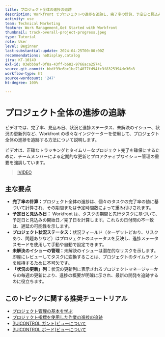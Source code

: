 ```yaml
---
title: プロジェクト全体の進捗の追跡
description: Workfront でプロジェクトの進捗を追跡し、完了率の計算、予定日と見込み日、状況ステータス、未解決のイシューの管理、毎週の更新により、明確でタイムリーなプロジェクトトラッキングを実現します。
activity: use
team: Technical Marketing
feature: Work Management,Get Started with Workfront
thumbnail: track-overall-project-progress.jpeg
type: Tutorial
role: User
level: Beginner
last-substantial-update: 2024-04-25T00:00:00Z
recommendations: noDisplay,catalog
jira: KT-10149
exl-id: 03ebbbaf-0f8a-43ff-b682-9766aca25741
source-git-commit: bbdf99c6bc1be714077fd94fc3f8325394de36b3
workflow-type: ht
source-wordcount: '247'
ht-degree: 100%

---
```


# プロジェクト全体の進捗の追跡

ビデオでは、完了率、見込み日、状況と進捗ステータス、未解決のイシュー、状況の更新列など、Workfront の様々なインジケーターを使用して、プロジェクト全体の進捗を追跡する方法について説明します。

ビデオは、正確なトラッキングとタイムリーなプロジェクト完了を確保にするために、チームメンバーによる定期的な更新とプロアクティブなイシュー管理の重要を強調しています。

>[!VIDEO](https://video.tv.adobe.com/v/3447411/?quality=12&learn=on&enablevpops=1&captions=jpn)

## 主な要点

* **完了率の計算：**&#x200B;プロジェクト全体の進捗は、個々のタスクの完了率の値に基づいて計算され、その期間または予定時間数によって重み付けされます。
* **予定日と見込み日：** Workfront は、タスクの期間と先行タスクに基づいて、予定日と見込みの開始日／完了日を計算します。これらの日付間の不一致は、遅延の可能性を示します。
* **プロジェクト状況ステータス：**&#x200B;状況フィールド（ターゲットどおり、リスクあり、問題ありなど）はプロジェクトのステータスを反映し、進捗ステータスモードを使用して手動や自動で設定できます。
* **未解決のイシューの管理：**&#x200B;未解決のイシューは潜在的なリスクを示します。即座にレビューしてタスクに変換することは、プロジェクトのタイムラインを維持するために不可欠です。
* **「状況の更新」列：**&#x200B;状況の更新列に表示されるプロジェクトマネージャーからの毎週の更新により、進捗の概要が明確に示され、最新の開発を追跡するのに役立ちます。


## このトピックに関する推奨チュートリアル

* [プロジェクト管理の基本を学ぶ](/help/manage-work/projects/getting-started-manage-a-project.md)
* [プロジェクト指標を使用した作業の進捗の追跡](/help/manage-work/projects/track-work-progress-with-project-metrics.md)
* [[!UICONTROL ガント]ビューについて](/help/manage-work/projects/understand-the-gantt-view.md)
* [[!UICONTROL ボード]ビューについて](/help/manage-work/projects/understand-the-board-view.md)
